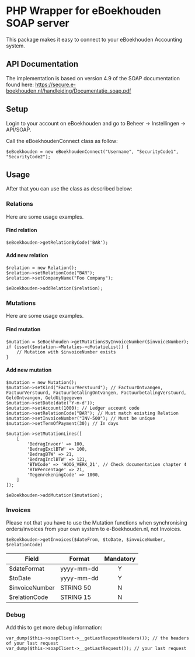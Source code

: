 # PHP Wrapper for eBoekhouden SOAP server

This package makes it easy to connect to your eBoekhouden Accounting system.

## API Documentation
The implementation is based on version 4.9 of the SOAP documentation found here: 
https://secure.e-boekhouden.nl/handleiding/Documentatie_soap.pdf

## Setup
Login to your account on eBoekhouden and go to Beheer -> Instellingen -> API/SOAP.
 
Call the eBoekhoudenConnect class as follow:

```$eBoekhouden = new eBoekhoudenConnect("Username", "SecurityCode1", "SecurityCode2");```

## Usage
After that you can use the class as described below:

### Relations
Here are some usage examples.

#### Find relation
```
$eBoekhouden->getRelationByCode('BAR');
```   

#### Add new relation
```
$relation = new Relation();
$relation->setRelationCode("BAR");
$relation->setCompanyName("Foo Company");

$eBoekhouden->addRelation($relation);
```   

### Mutations
Here are some usage examples.

#### Find mutation
```
$mutation = $eBoekhouden->getMutationsByInvoiceNumber($invoiceNumber);
if (isset($mutation->Mutaties->cMutatieList)) {
    // Mutation with $invoiceNumber exists
}
```
#### Add new mutation
```
$mutation = new Mutation();
$mutation->setKind("FactuurVerstuurd"); // FactuurOntvangen, FactuurVerstuurd, FactuurbetalingOntvangen, FactuurbetalingVerstuurd, GeldOntvangen, GeldUitgegeven
$mutation->setDate(date('Y-m-d'));
$mutation->setAccount(1000); // Ledger account code
$mutation->setRelationCode("BAR"); // Must match existing Relation
$mutation->setInvoiceNumber("INV-500"); // Must be unique
$mutation->setTermOfPayment(30); // In days

$mutation->setMutationLines([
    [
        'BedragInvoer' => 100,
        'BedragExclBTW' => 100,
        'BedragBTW' => 21,
        'BedragInclBTW' => 121,
        'BTWCode' => 'HOOG_VERK_21', // Check documentation chapter 4
        'BTWPercentage' => 21,
        'TegenrekeningCode' => 1000,
    ]
]);

$eBoekhouden->addMutation($mutation);
```

### Invoices
Please not that you have to use the Mutation functions when synchronising orders/invoices from your own system to e-Boekhouden.nl, not Invoices.

```$eBoekhouden->getInvoices($dateFrom, $toDate, $invoiceNumber, $relationCode)```

| Field | Format | Mandatory |
| --- | --- | :---: |
| $dateFormat | yyyy-mm-dd | Y |
| $toDate | yyyy-mm-dd | Y |
| $invoiceNumber | STRING 50 | N |
| $relationCode | STRING 15 | N |

### Debug
Add this to get more debug information:
```
var_dump($this->soapClient->__getLastRequestHeaders()); // the headers of your last request
var_dump($this->soapClient->__getLastRequest()); // your last request
```
